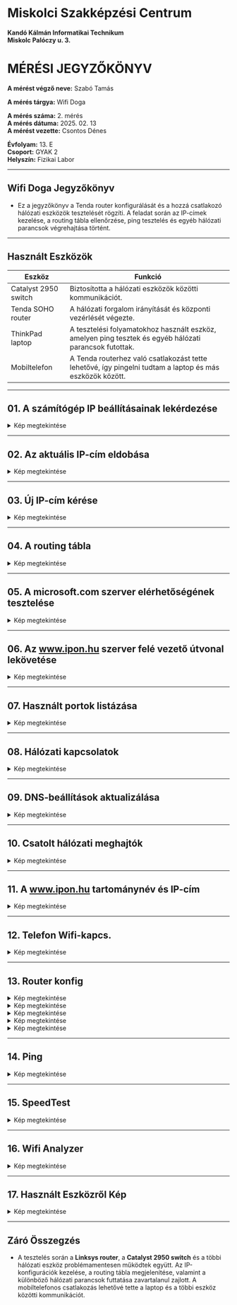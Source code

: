 # Miskolci Szakképzési Centrum  
**Kandó Kálmán Informatikai Technikum**  
**Miskolc Palóczy u. 3.**

# MÉRÉSI JEGYZŐKÖNYV

**A mérést végző neve:** Szabó Tamás 

**A mérés tárgya:** Wifi Doga 

**A mérés száma:** 2. mérés  
**A mérés dátuma:** 2025. 02. 13  
**A mérést vezette:**  Csontos Dénes 

**Évfolyam:** 13. E  
**Csoport:** GYAK 2  
**Helyszín:** Fizikai Labor

---

## Wifi Doga Jegyzőkönyv

- Ez a jegyzőkönyv a Tenda router konfigurálását és a hozzá csatlakozó hálózati eszközök tesztelését rögzíti. A feladat során az IP-címek kezelése, a routing tábla ellenőrzése, ping tesztelés és egyéb hálózati parancsok végrehajtása történt.

---

## Használt Eszközök

| Eszköz                | Funkció                                                                 |
|-----------------------|-------------------------------------------------------------------------|
| Catalyst 2950 switch   | Biztosította a hálózati eszközök közötti kommunikációt.                |
| Tenda SOHO router           | A hálózati forgalom irányítását és központi vezérlését végezte.         |
| ThinkPad laptop        | A tesztelési folyamatokhoz használt eszköz, amelyen ping tesztek és egyéb hálózati parancsok futottak. |
| Mobiltelefon           | A Tenda routerhez való csatlakozást tette lehetővé, így pingelni tudtam a laptop és más eszközök között. |

---

## 01. A számítógép IP beállításainak lekérdezése

<details>
  <summary>Kép megtekintése</summary>

  
![Képernyőkép 2025-02-13 100649](https://github.com/user-attachments/assets/86f956d3-f0fa-4013-bf21-498a3a937115)


  
</details>

---

## 02. Az aktuális IP-cím eldobása

<details>

  <summary>Kép megtekintése</summary>

  
![Képkivágás](https://github.com/user-attachments/assets/fab9966d-234c-4f41-9d63-c470f30e7a66)

  

</details>

---

## 03. Új IP-cím kérése

<details>

  <summary>Kép megtekintése</summary>

  
![Képkivágás2](https://github.com/user-attachments/assets/00768505-77be-4ef3-acda-dbb11db5f35f)
  

</details>

---

## 04. A routing tábla 

<details>

  <summary>Kép megtekintése</summary>

  
![Képkivágás3](https://github.com/user-attachments/assets/18630e07-8714-4c74-a1c2-4aaa74c4b145)


</details>

---

## 05. A microsoft.com szerver elérhetőségének tesztelése

<details>

  <summary>Kép megtekintése</summary>

  
![Képkivágás33](https://github.com/user-attachments/assets/071d9a3d-79d6-4470-b8a3-df8e9ea6cbe9)

  

</details>

---

## 06. Az www.ipon.hu szerver felé vezető útvonal lekövetése

<details>

  <summary>Kép megtekintése</summary>


 ![Képkivágás5](https://github.com/user-attachments/assets/7ed1dbcf-ecdb-490d-a2e5-c31c6750f70d)


</details>

---

## 07. Használt portok listázása

<details>

  <summary>Kép megtekintése</summary>

  
![sad](https://github.com/user-attachments/assets/30fb3db0-6256-49db-bb6c-4d1501ab97b5)

  

</details>

---

## 08. Hálózati kapcsolatok 

<details>

  <summary>Kép megtekintése</summary>

  
![asd2](https://github.com/user-attachments/assets/a2314a14-736d-489c-bc71-dced70705bb7)

  
</details>

---

## 09. DNS-beállítások aktualizálása

<details>

  <summary>Kép megtekintése</summary>

  
![sadasd](https://github.com/user-attachments/assets/9be207b1-cdd4-450b-b041-244de4399cdb)



</details>

---

## 10. Csatolt hálózati meghajtók 

<details>

  <summary>Kép megtekintése</summary>


![ffff](https://github.com/user-attachments/assets/ec83b612-dec8-454a-aec4-34c102cc0d1f)



</details>

---

## 11. A www.ipon.hu tartománynév és IP-cím 

<details>

  <summary>Kép megtekintése</summary>

  
![fsa](https://github.com/user-attachments/assets/82660201-5189-4b3b-83e7-8c5bef816763)
  

</details>

---

## 12. Telefon Wifi-kapcs.

<details>
  <summary>Kép megtekintése</summary>


  ![Screenshot_20250213-100009_Settings](https://github.com/user-attachments/assets/8635344f-3155-438a-a283-a1bcd6e79b51)


  
</details>

---

## 13. Router konfig

<details>
  <summary>Kép megtekintése</summary>

  
![Screenshot 2025-02-13 at 10-20-31 Wireless-N Broadband Router](https://github.com/user-attachments/assets/9b6a66d7-6b9d-4af0-8076-fa5af20c4829)

  
</details>

<details>
  <summary>Kép megtekintése</summary>


![Screenshot 2025-02-13 at 10-20-42 Wireless-N Broadband Router](https://github.com/user-attachments/assets/8aa347de-dd41-4e91-8697-fe1639a522ea)


</details>

<details>

  <summary>Kép megtekintése</summary>

  
![Screenshot 2025-02-13 at 10-20-54 Wireless-N Broadband Router](https://github.com/user-attachments/assets/2e2cc0c9-6eb0-4c64-8e86-9cea3c97ea90)

  
</details>

<details>
<summary>Kép megtekintése</summary>

  
![Screenshot 2025-02-13 at 10-21-05 Wireless-N Broadband Router](https://github.com/user-attachments/assets/70cfb5fa-e103-4b48-82ae-ff529a6eb79b)


</details>

<details>
<summary>Kép megtekintése</summary>

  
![Screenshot 2025-02-13 at 10-24-36 Wireless-N Broadband Router](https://github.com/user-attachments/assets/0ef2f057-fcfc-44f1-b726-ffb6dfbc6cac)


</details>

---

## 14. Ping

<details>

<summary>Kép megtekintése</summary>


![Képkivágás](https://github.com/user-attachments/assets/23db4894-e1d6-4b0f-b175-78c8d9b89502)
  
![Screenshot_20250213-100304_Termux](https://github.com/user-attachments/assets/e3c3530c-f99e-4438-ae59-f276ad3d1aa5)

</details>

---

## 15. SpeedTest

<details>

<summary>Kép megtekintése</summary>


![410405884-2099c4a7-46df-4f43-bb72-e5fe286fa20c](https://github.com/user-attachments/assets/1e5ef027-4e68-4759-9eb2-d1801a2f3999)


</details>

---

## 16. Wifi Analyzer

<details>

<summary>Kép megtekintése</summary>


![Screenshot_20250213-100108_WiFiAnalyzer](https://github.com/user-attachments/assets/dba1e2a3-fc37-4cae-b0bb-697dd4e2ab61)


</details>

---

## 17. Használt Eszközről Kép

<details>


<summary>Kép megtekintése</summary>


![2025-02-13-10-32-26-074](https://github.com/user-attachments/assets/40cf4573-19b4-4335-9c11-4a56401ec4a6)


</details>

---

## Záró Összegzés

- A tesztelés során a **Linksys router**, a **Catalyst 2950 switch** és a többi hálózati eszköz problémamentesen működtek együtt. Az IP-konfigurációk kezelése, a routing tábla megjelenítése, valamint a különböző hálózati parancsok futtatása zavartalanul zajlott. A mobiltelefonos csatlakozás lehetővé tette a laptop és a többi eszköz közötti kommunikációt.
